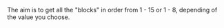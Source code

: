 The aim is to get all the "blocks" in order from 1 - 15 or 1 - 8, depending of the value you choose.